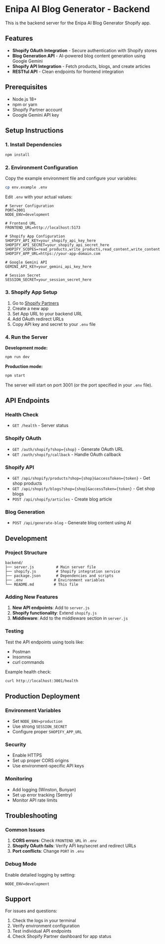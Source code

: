 # Enipa AI Blog Generator - Backend

This is the backend server for the Enipa AI Blog Generator Shopify app.

## Features

- **Shopify OAuth Integration** - Secure authentication with Shopify stores
- **Blog Generation API** - AI-powered blog content generation using Google Gemini
- **Shopify API Integration** - Fetch products, blogs, and create articles
- **RESTful API** - Clean endpoints for frontend integration

## Prerequisites

- Node.js 18+ 
- npm or yarn
- Shopify Partner account
- Google Gemini API key

## Setup Instructions

### 1. Install Dependencies

```bash
npm install
```

### 2. Environment Configuration

Copy the example environment file and configure your variables:

```bash
cp env.example .env
```

Edit `.env` with your actual values:

```env
# Server Configuration
PORT=3001
NODE_ENV=development

# Frontend URL
FRONTEND_URL=http://localhost:5173

# Shopify App Configuration
SHOPIFY_API_KEY=your_shopify_api_key_here
SHOPIFY_API_SECRET=your_shopify_api_secret_here
SHOPIFY_SCOPES=read_products,write_products,read_content,write_content
SHOPIFY_APP_URL=https://your-app-domain.com

# Google Gemini API
GEMINI_API_KEY=your_gemini_api_key_here

# Session Secret
SESSION_SECRET=your_session_secret_here
```

### 3. Shopify App Setup

1. Go to [Shopify Partners](https://partners.shopify.com)
2. Create a new app
3. Set App URL to your backend URL
4. Add OAuth redirect URLs
5. Copy API key and secret to your `.env` file

### 4. Run the Server

**Development mode:**
```bash
npm run dev
```

**Production mode:**
```bash
npm start
```

The server will start on port 3001 (or the port specified in your `.env` file).

## API Endpoints

### Health Check
- `GET /health` - Server status

### Shopify OAuth
- `GET /auth/shopify?shop={shop}` - Generate OAuth URL
- `GET /auth/shopify/callback` - Handle OAuth callback

### Shopify API
- `GET /api/shopify/products?shop={shop}&accessToken={token}` - Get shop products
- `GET /api/shopify/blogs?shop={shop}&accessToken={token}` - Get shop blogs
- `POST /api/shopify/articles` - Create blog article

### Blog Generation
- `POST /api/generate-blog` - Generate blog content using AI

## Development

### Project Structure

```
backend/
├── server.js          # Main server file
├── shopify.js         # Shopify integration service
├── package.json       # Dependencies and scripts
├── .env              # Environment variables
└── README.md         # This file
```

### Adding New Features

1. **New API endpoints**: Add to `server.js`
2. **Shopify functionality**: Extend `shopify.js`
3. **Middleware**: Add to the middleware section in `server.js`

### Testing

Test the API endpoints using tools like:
- Postman
- Insomnia
- curl commands

Example health check:
```bash
curl http://localhost:3001/health
```

## Production Deployment

### Environment Variables
- Set `NODE_ENV=production`
- Use strong `SESSION_SECRET`
- Configure proper `SHOPIFY_APP_URL`

### Security
- Enable HTTPS
- Set up proper CORS origins
- Use environment-specific API keys

### Monitoring
- Add logging (Winston, Bunyan)
- Set up error tracking (Sentry)
- Monitor API rate limits

## Troubleshooting

### Common Issues

1. **CORS errors**: Check `FRONTEND_URL` in `.env`
2. **Shopify OAuth fails**: Verify API key/secret and redirect URLs
3. **Port conflicts**: Change `PORT` in `.env`

### Debug Mode

Enable detailed logging by setting:
```env
NODE_ENV=development
```

## Support

For issues and questions:
1. Check the logs in your terminal
2. Verify environment configuration
3. Test individual API endpoints
4. Check Shopify Partner dashboard for app status
